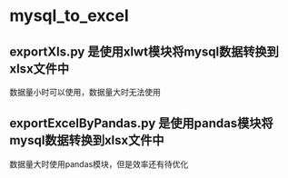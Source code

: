 # mysql_to_excel
## exportXls.py 是使用xlwt模块将mysql数据转换到xlsx文件中
数据量小时可以使用，数据量大时无法使用
## exportExcelByPandas.py 是使用pandas模块将mysql数据转换到xlsx文件中
数据量大时使用pandas模块，但是效率还有待优化
